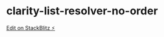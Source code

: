 # clarity-list-resolver-no-order

[Edit on StackBlitz ⚡️](https://stackblitz.com/edit/clarity-list-resolver-no-order)